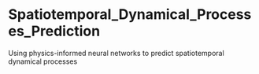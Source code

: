 # Spatiotemporal_Dynamical_Processes_Prediction
Using physics-informed neural networks to predict spatiotemporal dynamical processes
